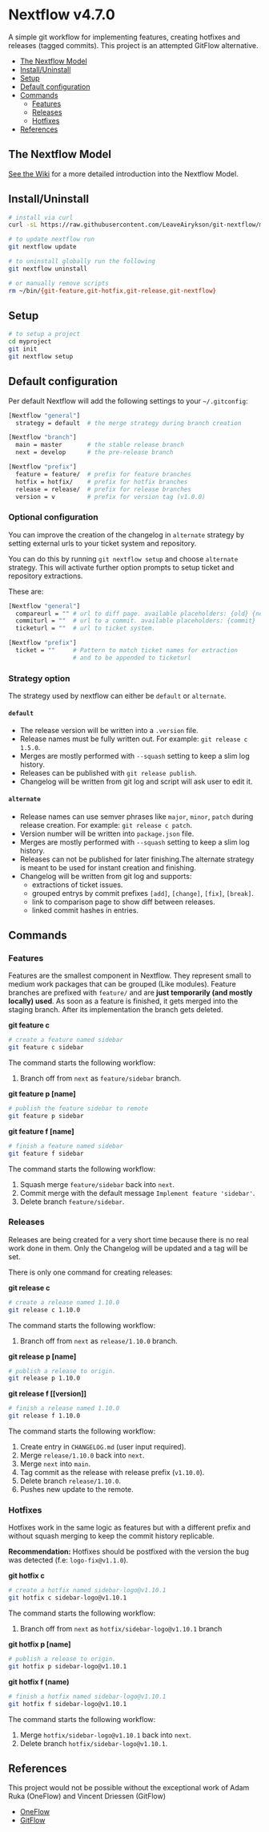 # Nextflow v4.7.0

A simple git workflow for implementing features, creating hotfixes and releases (tagged commits). This project is an attempted GitFlow alternative.

- [The Nextflow Model](#the-nextflow-model)
- [Install/Uninstall](#installuninstall)
- [Setup](#setup)
- [Default configuration](#default-configuration)
- [Commands](#commands)
  - [Features](#features)
  - [Releases](#releases)
  - [Hotfixes](#hotfixes)
- [References](#references)

## The Nextflow Model

[See the Wiki](https://github.com/LeaveAirykson/git-nextflow/wiki) for a more detailed introduction into the Nextflow Model.

## Install/Uninstall

```bash
# install via curl
curl -sL https://raw.githubusercontent.com/LeaveAirykson/git-nextflow/master/commands/git-nextflow | bash -s install

# to update nextflow run
git nextflow update

# to uninstall globally run the following
git nextflow uninstall

# or manually remove scripts
rm ~/bin/{git-feature,git-hotfix,git-release,git-nextflow}
```

## Setup

```bash
# to setup a project
cd myproject
git init
git nextflow setup
```

## Default configuration

Per default Nextflow will add the following settings to your `~/.gitconfig`:

```bash
[Nextflow "general"]
  strategy = default  # the merge strategy during branch creation

[Nextflow "branch"]
  main = master       # the stable release branch
  next = develop      # the pre-release branch

[Nextflow "prefix"]
  feature = feature/  # prefix for feature branches
  hotfix = hotfix/    # prefix for hotfix branches
  release = release/  # prefix for release branches
  version = v         # prefix for version tag (v1.0.0)
```

### Optional configuration

You can improve the creation of the changelog in `alternate` strategy by setting external urls to your ticket system and repository.

You can do this by running `git nextflow setup` and choose `alternate` strategy. This will activate further option prompts to setup ticket and repository extractions.

These are:

```bash
[Nextflow "general"]
  compareurl = "" # url to diff page. available placeholders: {old} {new}
  commiturl = ""  # url to a commit. available placeholders: {commit}
  ticketurl = ""  # url to ticket system.

[Nextflow "prefix"]
  ticket = ""     # Pattern to match ticket names for extraction
                  # and to be appended to ticketurl
```

### Strategy option

The strategy used by nextflow can either be `default` or `alternate`.

#### `default`

- The release version will be written into a `.version` file.
- Release names must be fully written out. For example: `git release c 1.5.0`.
- Merges are mostly performed with `--squash` setting to keep a slim log history.
- Releases can be published with `git release publish`.
- Changelog will be written from git log and script will ask user to edit it.

#### `alternate`

- Release names can use semver phrases like `major`, `minor`, `patch` during release creation. For example: `git release c patch`.
- Version number will be written into `package.json` file.
- Merges are mostly performed with `--squash` setting to keep a slim log history.
- Releases can not be published for later finishing.The alternate strategy is meant to be used for instant creation and finishing.
- Changelog will be written from git log and supports:
  - extractions of ticket issues.
  - grouped entrys by commit prefixes `[add]`, `[change]`, `[fix]`, `[break]`.
  - link to comparison page to show diff between releases.
  - linked commit hashes in entries.

## Commands

### Features

Features are the smallest component in Nextflow. They represent small to medium work packages that can be grouped (Like modules). Feature branches are prefixed with `feature/` and are **just temporarily (and mostly locally) used**. As soon as a feature is finished, it gets merged into the staging branch. After its implementation the branch gets deleted.

**git feature c <name>**

```bash
# create a feature named sidebar
git feature c sidebar
```

The command starts the following workflow:

1. Branch off from `next` as `feature/sidebar` branch.

**git feature p [name]**

```bash
# publish the feature sidebar to remote
git feature p sidebar
```

**git feature f [name]**

```bash
# finish a feature named sidebar
git feature f sidebar
```

The command starts the following workflow:

1. Squash merge `feature/sidebar` back into `next`.
2. Commit merge with the default message `Implement feature 'sidebar'`.
3. Delete branch `feature/sidebar`.

### Releases

Releases are being created for a very short time because there is no real work done in them. Only the Changelog will be updated and a tag will be set.

There is only one command for creating releases:

**git release c <version>**

```bash
# create a release named 1.10.0
git release c 1.10.0
```

The command starts the following workflow:

1. Branch off from `next` as `release/1.10.0` branch.

**git release p [name]**

```bash
# publish a release to origin.
git release p 1.10.0
```

**git release f [[version]]**

```bash
# finish a release named 1.10.0
git release f 1.10.0
```

The command starts the following workflow:

1. Create entry in `CHANGELOG.md` (user input required).
2. Merge `release/1.10.0` back into `next`.
3. Merge `next` into `main`.
4. Tag commit as the release with release prefix (`v1.10.0`).
5. Delete branch `release/1.10.0`.
6. Pushes new update to the remote.

### Hotfixes

Hotfixes work in the same logic as features but with a different prefix and without squash merging to keep the commit history replicable.

**Recommendation:**
Hotfixes should be postfixed with the version the bug was detected (f.e: `logo-fix@v1.1.0`).

**git hotfix c <name>**

```bash
# create a hotfix named sidebar-logo@v1.10.1
git hotfix c sidebar-logo@v1.10.1
```

The command starts the following workflow:

1. Branch off from `next` as `hotfix/sidebar-logo@v1.10.1` branch

**git hotfix p [name]**

```bash
# publish a release to origin.
git hotfix p sidebar-logo@v1.10.1
```

**git hotfix f (name)**

```bash
# finish a hotfix named sidebar-logo@v1.10.1
git hotfix f sidebar-logo@v1.10.1
```

The command starts the following workflow:

1. Merge `hotfix/sidebar-logo@v1.10.1` back into `next`.
2. Delete branch `hotfix/sidebar-logo@v1.10.1`.

## References

This project would not be possible without the exceptional work of Adam Ruka (OneFlow) and Vincent Driessen (GitFlow)

- [OneFlow](https://www.endoflineblog.com/oneflow-a-git-branching-model-and-workflow)
- [GitFlow](https://nvie.com/posts/a-successful-git-branching-model/)
